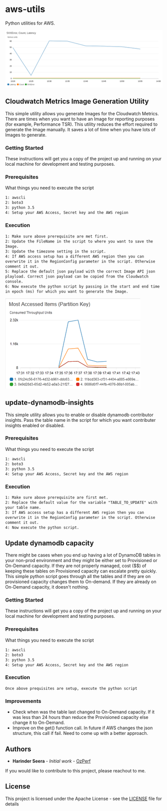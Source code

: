# aws-utils
Python utilities for AWS. 


![index](https://github.com/animber-coder/aws-utils/blob/main/images/cloudwatch-metrics.png)
## Cloudwatch Metrics Image Generation Utility
This simple utility allows you generate Images for the Cloudwatch Metrics. There are times when you want to have an Image for reporting purposes (for example, Performance TSR). This utility reduces the effort required to generate the Image manually. It saves a lot of time when you have lots of Images to generate. 

### Getting Started

These instructions will get you a copy of the project up and running on your local machine for development and testing purposes.

### Prerequisites

What things you need to execute the script

```
1: awscli
2: boto3
3: python 3.5
4: Setup your AWS Access, Secret key and the AWS region

```

### Execution

```
1: Make sure above prerequisite are met first.
2: Update the FileName in the script to where you want to save the Image.
3: Update the timezone setting in the script.
4: If AWS access setup has a different AWS region then you can overwrite it in the RegionConfig parameter in the script. Otherwise comment it out.
5: Replace the default json payload with the correct Image API json playload. Correct json payload can be copied from the Cloudwatch console. 
6: Now execute the python script by passing in the start and end time in epoch (ms) for which you want to generate the Image.
```

![index](https://github.com/animber-coder/aws-utils/blob/main/images/dynamodb-insights.png)

## update-dynamodb-insights
This simple utility allows you to enable or disable dynamodb contributor insights. Pass the table name in the script for which you want contributer insights enabled or disabled.

### Prerequisites

What things you need to execute the script

```
1: awscli
2: boto3
3: python 3.5
4: Setup your AWS Access, Secret key and the AWS region

```

### Execution

```
1: Make sure above prerequisite are first met.
2: Replace the default value for the variable "TABLE_TO_UPDATE" with your table name.
3: If AWS access setup has a different AWS region then you can overwrite it in the RegionConfig parameter in the script. Otherwise comment it out.
4: Now execute the python script.
```

## Update dynamodb capacity
There might be cases when you end up having a lot of DynamoDB tables in your  non-prod environment and they might be either set to Provisioned or On-Demand capacity. If they are not properly managed, cost ($$) of keeping these tables on Provisioned capacity can escalate pretty quickly. This simple python script goes through all the tables and if they are on provisioned capacity changes them to On-demand. If they are already on On-Demand capacity, it doesn't nothing. 

### Getting Started

These instructions will get you a copy of the project up and running on your local machine for development and testing purposes.

### Prerequisites

What things you need to execute the script

```
1: awscli
2: boto3
3: python 3.5
4: Setup your AWS Access, Secret key and the AWS region

```

### Execution

```
Once above prequisites are setup, execute the python script
```

### Improvements

* Check when was the table last changed to On-Demand capacity. If it was less than 24 hours than reduce the Provisioned capacity else change it to On-Demand.
* Improve on the get() function call. In future if AWS changes the json structure, this call if fail. Need to come up with a better approach. 

## Authors

* **Harinder Seera** - *Initial work* - [OzPerf](https://ozperf.com/)

If you would like to contribute to this project, please reachout to me.

## License

This project is licensed under the Apache License - see the [LICENSE](LICENSE) file for details